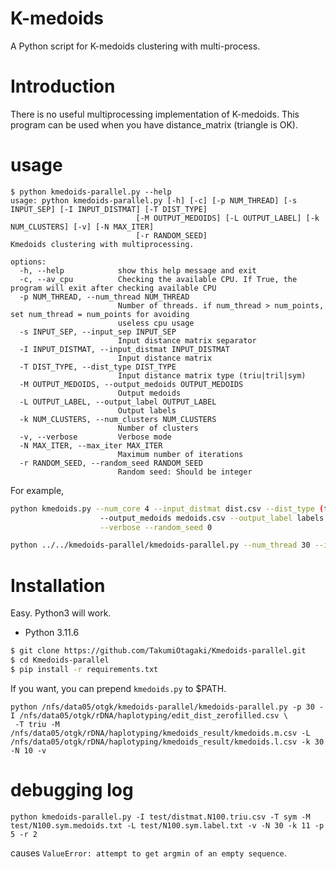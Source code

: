 # K-medoids

A Python script for K-medoids clustering with multi-process.

# Introduction
There is no useful multiprocessing implementation of K-medoids.
This program can be used when you have distance_matrix (triangle is OK).

# usage
```
$ python kmedoids-parallel.py --help
usage: python kmedoids-parallel.py [-h] [-c] [-p NUM_THREAD] [-s INPUT_SEP] [-I INPUT_DISTMAT] [-T DIST_TYPE]
                            [-M OUTPUT_MEDOIDS] [-L OUTPUT_LABEL] [-k NUM_CLUSTERS] [-v] [-N MAX_ITER]
                            [-r RANDOM_SEED]
Kmedoids clustering with multiprocessing.

options:
  -h, --help            show this help message and exit
  -c, --av_cpu          Checking the available CPU. If True, the program will exit after checking available CPU
  -p NUM_THREAD, --num_thread NUM_THREAD
                        Number of threads. if num_thread > num_points, set num_thread = num_points for avoiding
                        useless cpu usage
  -s INPUT_SEP, --input_sep INPUT_SEP
                        Input distance matrix separator
  -I INPUT_DISTMAT, --input_distmat INPUT_DISTMAT
                        Input distance matrix
  -T DIST_TYPE, --dist_type DIST_TYPE
                        Input distance matrix type (triu|tril|sym)
  -M OUTPUT_MEDOIDS, --output_medoids OUTPUT_MEDOIDS
                        Output medoids
  -L OUTPUT_LABEL, --output_label OUTPUT_LABEL
                        Output labels
  -k NUM_CLUSTERS, --num_clusters NUM_CLUSTERS
                        Number of clusters
  -v, --verbose         Verbose mode
  -N MAX_ITER, --max_iter MAX_ITER
                        Maximum number of iterations
  -r RANDOM_SEED, --random_seed RANDOM_SEED
                        Random seed: Should be integer
```

For example, 
```for_example.sh
python kmedoids.py --num_core 4 --input_distmat dist.csv --dist_type (triu|tril|sym) \
                    --output_medoids medoids.csv --output_label labels.csv --num_clusters 2 --max_iter 1000 \
                    --verbose --random_seed 0

python ../../kmedoids-parallel/kmedoids-parallel.py --num_thread 30 --input_distmat edit_dist_zerofilled.csv --dist_type triu --output_medoids kmedoids_result/medois.csv --output_label kmedoids_result/labels.csv --num_clusters 30 --max_iter 1000 --verbose
```


# Installation
Easy.
Python3 will work.

- Python 3.11.6


```installation.sh
$ git clone https://github.com/TakumiOtagaki/Kmedoids-parallel.git
$ cd Kmedoids-parallel
$ pip install -r requirements.txt
```

If you want, you can prepend `kmedoids.py` to $PATH.


```
python /nfs/data05/otgk/kmedoids-parallel/kmedoids-parallel.py -p 30 -I /nfs/data05/otgk/rDNA/haplotyping/edit_dist_zerofilled.csv \
 -T triu -M /nfs/data05/otgk/rDNA/haplotyping/kmedoids_result/kmedoids.m.csv -L /nfs/data05/otgk/rDNA/haplotyping/kmedoids_result/kmedoids.l.csv -k 30 -N 10 -v
```



# debugging log

```
python kmedoids-parallel.py -I test/distmat.N100.triu.csv -T sym -M test/N100.sym.medoids.txt -L test/N100.sym.label.txt -v -N 30 -k 11 -p 5 -r 2
```
causes `ValueError: attempt to get argmin of an empty sequence`.


